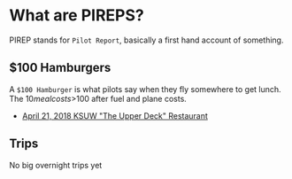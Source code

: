 # What are PIREPS?
PIREP stands for `Pilot Report`, basically a first hand account of something.

## $100 Hamburgers
A `$100 Hamburger` is what pilots say when they fly somewhere to get lunch. The
$10 meal costs >$100 after fuel and plane costs.

* [April 21, 2018 KSUW "The Upper Deck" Restaurant](places/20180421-kmic-ksuw.md)

## Trips
No big overnight trips yet
